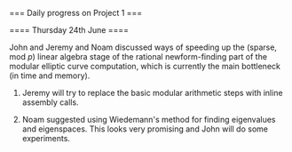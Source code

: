=== Daily progress on Project 1 ===

==== Thursday 24th June ====

John and Jeremy and Noam discussed ways of speeding up the (sparse, mod $p$) linear algebra stage of the rational newform-finding part of the modular elliptic curve computation, which is currently the main bottleneck (in time and memory).

1. Jeremy will try to replace the basic modular arithmetic steps with inline assembly calls.

2. Noam suggested using Wiedemann's method for finding eigenvalues and eigenspaces.  This looks very promising and John will do some experiments.

